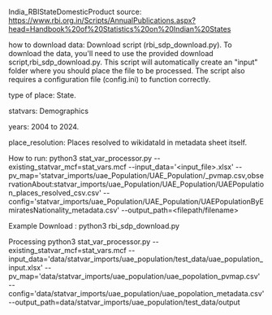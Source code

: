 India_RBIStateDomesticProduct
source: https://www.rbi.org.in/Scripts/AnnualPublications.aspx?head=Handbook%20of%20Statistics%20on%20Indian%20States

how to download data: Download script (rbi_sdp_download.py). To download the data, you'll need to use the provided download script,rbi_sdp_download.py. This script will automatically create an "input" folder where you should place the file to be processed. The script also requires a configuration file (config.ini) to function correctly.

type of place: State.

statvars: Demographics

years: 2004 to 2024.

place_resolution: Places resolved to wikidataId in metadata sheet itself.

How to run:
python3 stat_var_processor.py --existing_statvar_mcf=stat_vars.mcf --input_data='<input_file>.xlsx' --pv_map='statvar_imports/uae_Population/UAE_Population/<filename>_pvmap.csv,observationAbout:statvar_imports/uae_Population/UAE_Population/UAEPopulation_places_resolved_csv.csv' --config='statvar_imports/uae_Population/UAE_Population/UAEPopulationByEmiratesNationality_metadata.csv' --output_path=<filepath/filename>

Example
Download :
python3 rbi_sdp_download.py

Processing
python3 stat_var_processor.py --existing_statvar_mcf=stat_vars.mcf --input_data='data/statvar_imports/uae_population/test_data/uae_population_input.xlsx' --pv_map='data/statvar_imports/uae_population/uae_popolation_pvmap.csv' --config='data/statvar_imports/uae_population/uae_popolation_metadata.csv' --output_path=data/statvar_imports/uae_population/test_data/output